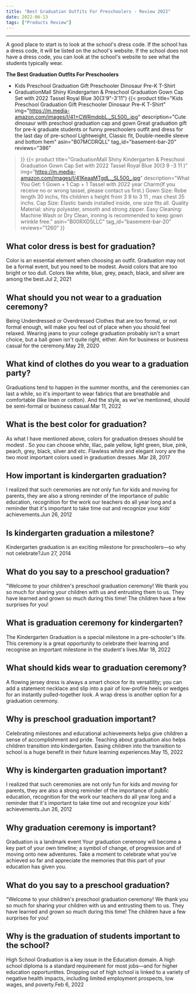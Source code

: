 ```yaml
---
title: "Best Graduation Outfits For Preschoolers - Review 2022"
date: 2022-06-13
tags: ["Products Review"]
---
```


---


A good place to start is to look at the school's dress code. If the school has a dress code, it will be listed on the school's website. If the school does not have a dress code, you can look at the school's website to see what the students typically wear.

**The Best Graduation Outfits For Preschoolers**
* Kids Preschool Graduation Gift Preschooler Dinosaur Pre-K T-Shirt
* GraduationMall Shiny Kindergarten & Preschool Graduation Gown Cap Set with 2022 Tassel Royal Blue 30(3'9"-3'11")
{{< product 
title="Kids Preschool Graduation Gift Preschooler Dinosaur Pre-K T-Shirt"
img="https://m.media-amazon.com/images/I/41+CWRmdpbL._SL500_.jpg"
description="Cute dinosaur with preschool graduation cap and gown Great graduation gift for pre-k graduate students or funny preschoolers outfit and dress for the last day of pre-school Lightweight, Classic fit, Double-needle sleeve and bottom hem"
asin="B07MCDRQLL"
tag_id="basement-bar-20"
reviews="386"
>}} 
{{< product 
title="GraduationMall Shiny Kindergarten & Preschool Graduation Gown Cap Set with 2022 Tassel Royal Blue 30(3 9 -3 11 )"
img="https://m.media-amazon.com/images/I/41KeaaMTgdL._SL500_.jpg"
description="What You Get: 1 Gown + 1 Cap + 1 Tassel with 2022 year Charm(If you receive no or wrong tassel, please contact us first.) Gown Size: Robe length 30 inchs, fits children s height from 3 9  to 3 11 , max chest 35 inchs. Cap Size: Elastic bands installed inside, one size fits all. Quality Material: shiny polyester, smooth and strong zipper. Easy Cleaning: Machine Wash or Dry Clean, ironing is recommended to keep gown wrinkle free."
asin="B00RXDSLLC"
tag_id="basement-bar-20"
reviews="1260"
>}} 
## What color dress is best for graduation?
Color is an essential element when choosing an outfit. Graduation may not be a formal event, but you need to be modest. Avoid colors that are too bright or too dull. Colors like white, blue, grey, peach, black, and silver are among the best.Jul 2, 2021

## What should you not wear to a graduation ceremony?
Being Underdressed or Overdressed Clothes that are too formal, or not formal enough, will make you feel out of place when you should feel relaxed. Wearing jeans to your college graduation probably isn't a smart choice, but a ball gown isn't quite right, either. Aim for business or business casual for the ceremony.May 29, 2020

## What kind of clothes do you wear to a graduation party?
Graduations tend to happen in the summer months, and the ceremonies can last a while, so it's important to wear fabrics that are breathable and comfortable (like linen or cotton). And the style, as we've mentioned, should be semi-formal or business casual.Mar 11, 2022

## What is the best color for graduation?
As what I have mentioned above, colors for graduation dresses should be modest . So you can choose white, lilac, pale yellow, light green, blue, pink, peach, grey, black, silver and etc. Flawless white and elegant ivory are the two most important colors used in graduation dresses .Mar 28, 2017

## How important is kindergarten graduation?
I realized that such ceremonies are not only fun for kids and moving for parents, they are also a strong reminder of the importance of public education, recognition for the work our teachers do all year long and a reminder that it's important to take time out and recognize your kids' achievements.Jun 26, 2012

## Is kindergarten graduation a milestone?
Kindergarten graduation is an exciting milestone for preschoolers—so why not celebrate?Jun 27, 2014

## What do you say to a preschool graduation?
"Welcome to your children's preschool graduation ceremony! We thank you so much for sharing your children with us and entrusting them to us. They have learned and grown so much during this time! The children have a few surprises for you!

## What is graduation ceremony for kindergarten?
The Kindergarten Graduation is a special milestone in a pre-schooler's life. This ceremony is a great opportunity to celebrate their learning and recognise an important milestone in the student's lives.Mar 18, 2022

## What should kids wear to graduation ceremony?
A flowing jersey dress is always a smart choice for its versatility; you can add a statement necklace and slip into a pair of low-profile heels or wedges for an instantly pulled-together look. A wrap dress is another option for a graduation ceremony.

## Why is preschool graduation important?
Celebrating milestones and educational achievements helps give children a sense of accomplishment and pride. Teaching about graduation also helps children transition into kindergarten. Easing children into the transition to school is a huge benefit in their future learning experiences.May 15, 2022

## Why is kindergarten graduation important?
I realized that such ceremonies are not only fun for kids and moving for parents, they are also a strong reminder of the importance of public education, recognition for the work our teachers do all year long and a reminder that it's important to take time out and recognize your kids' achievements.Jun 26, 2012

## Why graduation ceremony is important?
Graduation is a landmark event Your graduation ceremony will become a key part of your own timeline; a symbol of change, of progression and of moving onto new adventures. Take a moment to celebrate what you've achieved so far and appreciate the memories that this part of your education has given you.

## What do you say to a preschool graduation?
"Welcome to your children's preschool graduation ceremony! We thank you so much for sharing your children with us and entrusting them to us. They have learned and grown so much during this time! The children have a few surprises for you!

## Why is the graduation of students important to the school?
High School Graduation is a key issue in the Education domain. A high school diploma is a standard requirement for most jobs—and for higher education opportuntites. Dropping out of high school is linked to a variety of negative health impacts, including limited employment prospects, low wages, and poverty.Feb 6, 2022

